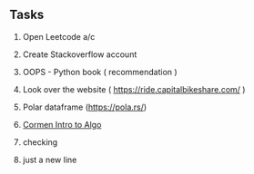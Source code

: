 ## Tasks

1. Open Leetcode a/c
2. Create Stackoverflow account
3. OOPS - Python book ( recommendation )
4. Look over the website ( https://ride.capitalbikeshare.com/ )
5. Polar dataframe (https://pola.rs/)
6. [Cormen Intro to Algo]( https://dl.ebooksworld.ir/books/Introduction.to.Algorithms.4th.Leiserson.Stein.Rivest.Cormen.MIT.Press.9780262046305.EBooksWorld.ir.pdf )

7. checking

8. just a new line
